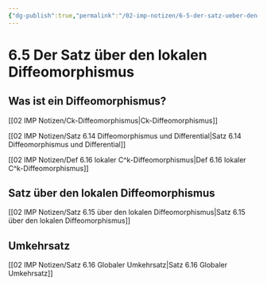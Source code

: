 ```yaml
---
{"dg-publish":true,"permalink":"/02-imp-notizen/6-5-der-satz-ueber-den-lokalen-diffeomorphismus/","dgHomeLink":true,"dgPassFrontmatter":false}
---
```


# 6.5 Der Satz über den lokalen Diffeomorphismus

## Was ist ein Diffeomorphismus? 
[[02 IMP Notizen/Ck-Diffeomorphismus|Ck-Diffeomorphismus]]

[[02 IMP Notizen/Satz 6.14 Diffeomorphismus und Differential|Satz 6.14 Diffeomorphismus und Differential]]

[[02 IMP Notizen/Def 6.16 lokaler C^k-Diffeomorphismus|Def 6.16 lokaler C^k-Diffeomorphismus]]

## Satz über den lokalen Diffeomorphismus
[[02 IMP Notizen/Satz 6.15 über den lokalen Diffeomorphismus|Satz 6.15 über den lokalen Diffeomorphismus]]

## Umkehrsatz
[[02 IMP Notizen/Satz 6.16 Globaler Umkehrsatz|Satz 6.16 Globaler Umkehrsatz]]